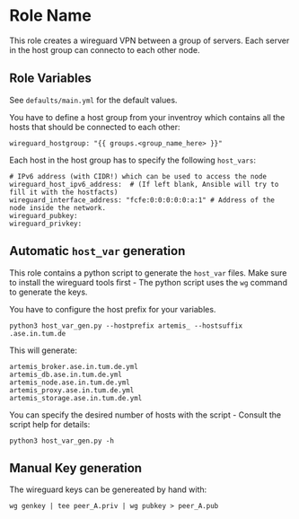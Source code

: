 Role Name
=========

This role creates a wireguard VPN between a group of servers. Each server in the host group can connecto to each other node.

Role Variables
--------------
See `defaults/main.yml` for the default values.

You have to define a host group from your inventroy which contains all the hosts that should be connected to each other:
```
wireguard_hostgroup: "{{ groups.<group_name_here> }}"
```
Each host in the host group has to specify the following `host_vars`:

```
# IPv6 address (with CIDR!) which can be used to access the node
wireguard_host_ipv6_address:  # (If left blank, Ansible will try to fill it with the hostfacts)
wireguard_interface_address: "fcfe:0:0:0:0:0:a:1" # Address of the node inside the network.
wireguard_pubkey:
wireguard_privkey:
```
## Automatic `host_var` generation

This role contains a python script to generate the `host_var` files. Make sure to install the wireguard tools first - The python script uses the `wg` command to generate the keys.

You have to configure the host prefix for your variables.

```
python3 host_var_gen.py --hostprefix artemis_ --hostsuffix .ase.in.tum.de
```
This will generate:
```
artemis_broker.ase.in.tum.de.yml
artemis_db.ase.in.tum.de.yml
artemis_node.ase.in.tum.de.yml
artemis_proxy.ase.in.tum.de.yml
artemis_storage.ase.in.tum.de.yml
```

You can specify the desired number of hosts with the script - Consult the script help for details:

```
python3 host_var_gen.py -h
```

## Manual Key generation

The wireguard keys can be genereated by hand with:
```
wg genkey | tee peer_A.priv | wg pubkey > peer_A.pub
```

